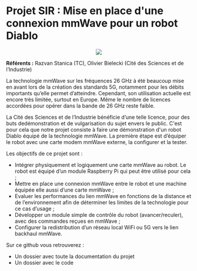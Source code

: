 # **Projet SIR : Mise en place d'une connexion mmWave pour un robot Diablo**

<p align="center">
  <img src="https://imgs.search.brave.com/USgO9EPkMEa1hOsUk783BZ5nG1ZX6mC_BLD625vPTJk/rs:fit:500:0:0:0/g:ce/aHR0cHM6Ly93d3cu/YWR2YW50YWJ1eS5j/b20vY2RuL3Nob3Av/cHJvZHVjdHMvc2l0/dGluZ2xvb2tpbmds/ZWZ0MS5wbmc_dj0x/NjYwODQ5MDcy" >
</p>

**Référents :** Razvan Stanica (TC), Olivier Bielecki (Cité des Sciences et de l’Industrie)

La technologie mmWave sur les fréquences 26 GHz à été beaucoup mise en avant lors de la création des standards 5G, notamment pour les débits importants qu’elle permet d’atteindre. Cependant, son utilisation actuelle est encore très limitée, surtout en Europe. Même le
nombre de licences accordées pour opérer dans la bande de 26 GHz reste faible.

La Cité des Sciences et de l’Industrie bénéficie d’une telle licence, pour des buts dedémonstration et de vulgarisation du sujet envers le public. C'est pour cela que notre projet consiste à faire une démonstration d'un robot Diablo équipé de la technologie mmWave. La première étape est d’équiper le robot avec une carte modem mmWave externe, la configurer et la tester.

Les objectifs de ce projet sont :
- Intégrer physiquement et logiquement une carte mmWave au robot. Le robot est
équipé d’un module Raspberry Pi qui peut être utilisé pour cela ;
- Mettre en place une connexion mmWave entre le robot et une machine équipée elle
aussi d’une carte mmWave ;
- Evaluer les performances du lien mmWave en fonctions de la distance et de
l’environnement afin de déterminer les limites de la technologie pour ce cas d’usage ;
- Développer un module simple de contrôle du robot (avancer/reculer), avec des
commandes reçues en mmWave ;
- Configurer la redistribution d’un réseau local WiFi ou 5G vers le lien backhaul
mmWave.

Sur ce github vous retrouverez :
- Un dossier avec toute la documentation du projet
- Un dossier avec le code



